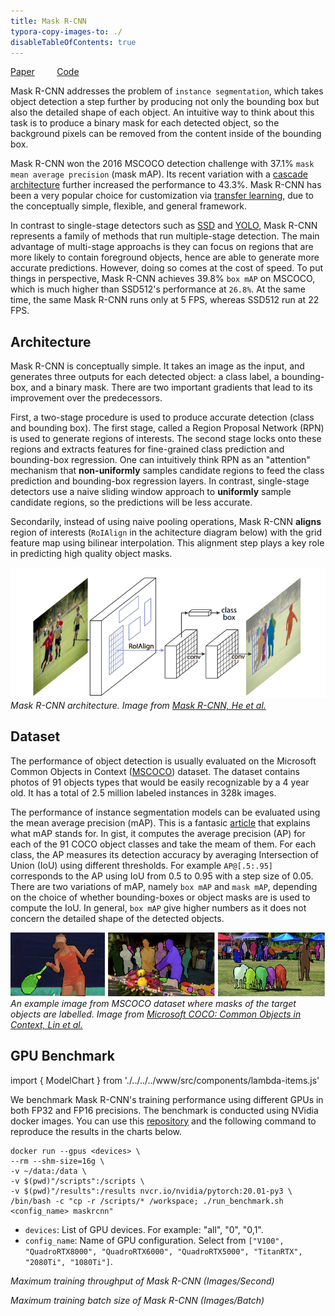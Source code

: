 ```yaml
---
title: Mask R-CNN
typora-copy-images-to: ./
disableTableOfContents: true
---
```


[Paper](https://arxiv.org/abs/1703.06870)   &nbsp; &nbsp; &nbsp; &nbsp; [Code](https://github.com/NVIDIA/DeepLearningExamples/tree/master/PyTorch/Segmentation/MaskRCNN)

Mask R-CNN addresses the problem of `instance segmentation`, which takes object detection a step further by producing not only the bounding box but also the detailed shape of each object. An intuitive way to think about this task is to produce a binary mask for each detected object, so the background pixels can be removed from the content inside of the bounding box.

Mask R-CNN won the 2016 MSCOCO detection challenge with 37.1% `mask mean average precision` (mask mAP). Its recent variation with a [cascade architecture](https://arxiv.org/abs/1909.03625) further increased the performance to 43.3%. Mask R-CNN has been a very popular choice for customization via [transfer learning](https://github.com/matterport/Mask_RCNN), due to the conceptually simple, flexible, and general framework.

In contrast to single-stage detectors such as [SSD](https://arxiv.org/abs/1512.02325) and [YOLO](https://pjreddie.com/darknet/yolo/), Mask R-CNN represents a family of methods that run multiple-stage detection. The main advantage of multi-stage approachs is they can focus on regions that are more likely to contain foreground objects, hence are able to generate more accurate predictions. However, doing so comes at the cost of speed. To put things in perspective, Mask R-CNN achieves 39.8% `box mAP` on MSCOCO, which is much higher than SSD512's performance at `26.8%`. At the same time, the same Mask R-CNN runs only at 5 FPS, whereas SSD512 run at 22 FPS. 



## Architecture

Mask R-CNN is conceptually simple. It takes an image as the input, and generates three outputs for each detected object: a class label, a bounding-box, and a binary mask. There are two important gradients that lead to its improvement over the predecessors. 

First, a two-stage procedure is used to produce accurate detection (class and bounding box). The first stage, called a Region Proposal Network (RPN) is used to generate regions of interests. The second stage locks onto these regions and extracts features for fine-grained class prediction and bounding-box regression. One can intuitively think RPN as an "attention" mechanism that __non-uniformly__ samples candidate regions to feed the class prediction and bounding-box regression layers. In contrast, single-stage detectors use a naive sliding window approach to __uniformly__ sample candidate regions, so the predictions will be less accurate.

Secondarily, instead of using naive pooling operations, Mask R-CNN __aligns__ region of interests (`RoIAlign` in the achitecture diagram below) with the grid feature map using bilinear interpolation. This alignment step plays a key role in predicting high quality object masks.

![Mask R-CNN](maskrcnn.png)
*Mask R-CNN architecture. Image from [Mask R-CNN, He et al.](https://arxiv.org/abs/1703.06870)*

## Dataset

The performance of object detection is usually evaluated on the Microsoft Common Objects in Context ([MSCOCO](http://cocodataset.org/#home)) dataset. The dataset contains photos of 91 objects types that would be easily recognizable by a 4 year old. It has a total of 2.5 million labeled instances in 328k images. 

The performance of instance segmentation models can be evaluated using the mean average precision (mAP). This is a fantasic [article](https://medium.com/@jonathan_hui/map-mean-average-precision-for-object-detection-45c121a31173) that explains what mAP stands for. In gist, it computes the average precision (AP) for each of the 91 COCO object classes and take the meam of them. For each class, the AP measures its detection accuracy by averaging Intersection of Union (IoU) using different thresholds. For example `AP@[.5:.95]` corresponds to the AP using IoU from 0.5 to 0.95 with a step size of 0.05. There are two variations of mAP, namely `box mAP` and `mask mAP`, depending on the choice of whether bounding-boxes or object masks are is used to compute the IoU. In general, `box mAP` give higher numbers as it does not concern the detailed shape of the detected objects.


![MSCOCO-BB](mscoco-mask.png)*An example image from MSCOCO dataset where masks of the target objects are labelled. Image from [Microsoft COCO: Common Objects in Context, Lin et al.](https://arxiv.org/abs/1405.0312)*

## GPU Benchmark

import { ModelChart } from './../../../www/src/components/lambda-items.js'

We benchmark Mask R-CNN's training performance using different GPUs in both FP32 and FP16 precisions. The benchmark is conducted using NVidia docker images. You can use this [repository](https://github.com/lambdal/deeplearning-benchmark) and the following command to reproduce the results in the charts below.

```
docker run --gpus <devices> \
--rm --shm-size=16g \
-v ~/data:/data \
-v $(pwd)"/scripts":/scripts \
-v $(pwd)"/results":/results nvcr.io/nvidia/pytorch:20.01-py3 \
/bin/bash -c "cp -r /scripts/* /workspace; ./run_benchmark.sh <config_name> maskrcnn"
```
- `devices`: List of GPU devices. For example: "all", "0", "0,1".
- `config_name`: Name of GPU configuration. Select from `["V100", "QuadroRTX8000", "QuadroRTX6000", "QuadroRTX5000", "TitanRTX", "2080Ti", "1080Ti"]`.


<ModelChart selected_model='maskrcnn' selected_gpu='V100' selected_metric="throughput"/>

*Maximum training throughput of Mask R-CNN (Images/Second)*


<ModelChart selected_model='maskrcnn' selected_gpu='V100' selected_metric="bs"/>

*Maximum training batch size of Mask R-CNN (Images/Batch)*